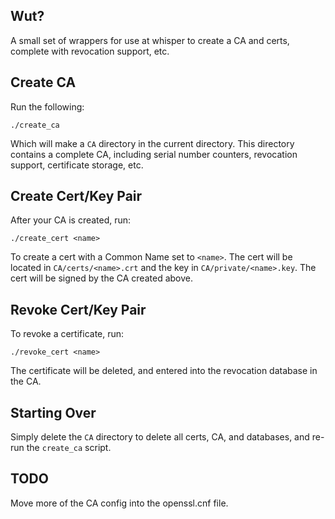 ## Wut?
A small set of wrappers for use at whisper to create a CA and certs, complete with revocation support, etc.

## Create CA

Run the following:

```
./create_ca
```

Which will make a `CA` directory in the current directory. This directory contains a complete CA, including serial number counters, revocation support, certificate storage, etc.

## Create Cert/Key Pair

After your CA is created, run:

```
./create_cert <name>
```

To create a cert with a Common Name set to `<name>`. The cert will be located in `CA/certs/<name>.crt` and the key in `CA/private/<name>.key`. The cert will be signed by the CA created above.

## Revoke Cert/Key Pair

To revoke a certificate, run:

```
./revoke_cert <name>
```

The certificate will be deleted, and entered into the revocation database in the CA.

## Starting Over

Simply delete the `CA` directory to delete all certs, CA, and databases, and re-run the `create_ca` script.

## TODO

Move more of the CA config into the openssl.cnf file.
